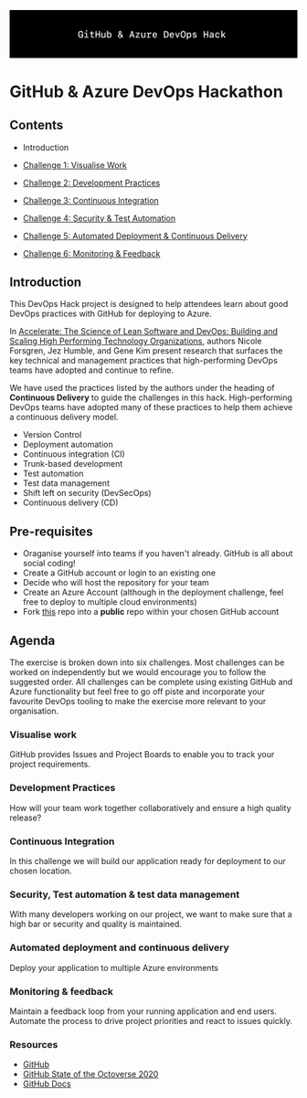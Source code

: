 ![Banner](resources/WelcomeBanner.png)

# GitHub &amp; Azure DevOps Hackathon

## Contents

- Introduction
<!--- - [Introduction](../)--->
<!--- - Challenge 1: Visualise Work--->
- [Challenge 1: Visualise Work](content/01_visualise_work)
<!--- - Challenge 2: Development Practices--->
- [Challenge 2: Development Practices](content/02_development_practices)
<!--- - Challenge 3: Continuous Integration--->
- [Challenge 3: Continuous Integration](content/03_continuous_integration)
<!--- - Challenge 4: Security & Test Automation--->
- [Challenge 4: Security & Test Automation](content/04_security_and_test_automation)
<!--- - Challenge 5: Automated Deployment & Continuous Delivery--->
- [Challenge 5: Automated Deployment & Continuous Delivery](content/05_automated_deployment)
<!--- - Challenge 6: Monitoring & Feedback--->
- [Challenge 6: Monitoring & Feedback](content/06_monitoring_and_feedback)


## Introduction

This DevOps Hack project is designed to help attendees learn about good DevOps practices with GitHub for deploying to Azure.  

In [Accelerate: The Science of Lean Software and DevOps: Building and Scaling High Performing Technology Organizations](https://www.amazon.co.uk/Accelerate-Software-Performing-Technology-Organizations/dp/1942788339), authors Nicole Forsgren, Jez Humble, and Gene Kim present research that surfaces the key technical and management practices that high-performing DevOps teams have adopted and continue to refine.

We have used the practices listed by the authors under the heading of **Continuous Delivery** to guide the challenges in this hack.  High-performing DevOps teams have adopted many of these practices to help them achieve a continuous delivery model.

- Version Control
- Deployment automation
- Continuous integration (CI)
- Trunk-based development
- Test automation
- Test data management
- Shift left on security (DevSecOps)
- Continuous delivery (CD)

## Pre-requisites

- Oraganise yourself into teams if you haven't already.  GitHub is all about social coding!
- Create a GitHub account or login to an existing one
- Decide who will host the repository for your team
- Create an Azure Account (although in the deployment challenge, feel free to deploy to multiple cloud environments)
- Fork [this](https://github.com) repo into a **public** repo within your chosen GitHub account

## Agenda

The exercise is broken down into six challenges.  Most challenges can be worked on independently but we would encourage you to follow the suggested order.  All challenges can be complete using existing GitHub and Azure functionality but feel free to go off piste and incorporate your favourite DevOps tooling to make the exercise more relevant to your organisation.

### Visualise work

GitHub provides Issues and Project Boards to enable you to track your project requirements.  

### Development Practices

How will your team work together collaboratively and ensure a high quality release?

### Continuous Integration

In this challenge we will build our application ready for deployment to our chosen location.  

### Security, Test automation & test data management

With many developers working on our project, we want to make sure that a high bar or security and quality is maintained. 

### Automated deployment and continuous delivery

Deploy your application to multiple Azure environments

### Monitoring & feedback

Maintain a feedback loop from your running application and end users.  Automate the process to drive project priorities and react to issues quickly.

### Resources

- [GitHub](https://github.com)
- [GitHub State of the Octoverse 2020](https://octoverse.github.com)
- [GitHub Docs](https://docs.github.com/en)
